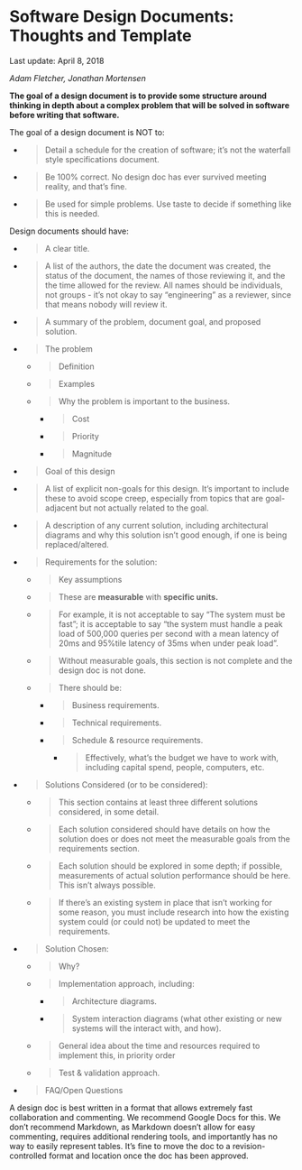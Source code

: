 # <span dir="ltr">Software Design Documents: Thoughts and Template</span>

<span dir="ltr">Last update: April 8, 2018</span>

*<span dir="ltr">Adam Fletcher, Jonathan Mortensen</span>*

<span dir="ltr"></span>

<span dir="ltr"></span>

**<span dir="ltr">The goal of a design document is to provide some
structure around thinking in depth about a complex problem that will be
solved in software before writing that software.</span>**

<span dir="ltr"></span>

<span dir="ltr">The goal of a design document is NOT to:</span>

  - > <span dir="ltr">Detail a schedule for the creation of software;
    > it’s not the waterfall style specifications document.</span>

  - > <span dir="ltr">Be 100% correct. No design doc has ever survived
    > meeting reality, and that’s fine.</span>

  - > <span dir="ltr">Be used for simple problems. Use taste to decide
    > if something like this is needed.</span>

<span dir="ltr"></span>

<span dir="ltr">Design documents should have:</span>

  - > <span dir="ltr">A clear title.</span>

  - > <span dir="ltr">A list of the authors, the date the document was
    > created, the status of the document, the names of those reviewing
    > it, and the the time allowed for the review. All names should be
    > individuals, not groups - it’s not okay to say “engineering” as a
    > reviewer, since that means nobody will review it.</span>

  - > <span dir="ltr">A summary of the problem, document goal, and
    > proposed solution.</span>

  - > <span dir="ltr">The problem</span>
    
      - > <span dir="ltr">Definition</span>
    
      - > <span dir="ltr">Examples</span>
    
      - > <span dir="ltr">Why the problem is important to the
        > business.</span>
        
          - > <span dir="ltr">Cost</span>
        
          - > <span dir="ltr">Priority</span>
        
          - > <span dir="ltr">Magnitude</span>

  - > <span dir="ltr">Goal of this design</span>

  - > <span dir="ltr">A list of explicit non-goals for this design. It’s
    > important to include these to avoid scope creep, especially from
    > topics that are goal-adjacent but not actually related to the
    > goal.</span>

  - > <span dir="ltr">A description of any current solution, including
    > architectural diagrams and why this solution isn’t good enough, if
    > one is being replaced/altered.</span>

  - > <span dir="ltr">Requirements for the solution:</span>
    
      - > <span dir="ltr">Key assumptions</span>
    
      - > <span dir="ltr">These are **measurable** with **specific
        > units.**</span>
    
      - > <span dir="ltr">For example, it is not acceptable to say “The
        > system must be fast”; it is acceptable to say “the system must
        > handle a peak load of 500,000 queries per second with a mean
        > latency of 20ms and 95%tile latency of 35ms when under peak
        > load”.</span>
    
      - > <span dir="ltr">Without measurable goals, this section is not
        > complete and the design doc is not done.</span>
    
      - > <span dir="ltr">There should be:</span>
        
          - > <span dir="ltr">Business requirements.</span>
        
          - > <span dir="ltr">Technical requirements.</span>
        
          - > <span dir="ltr">Schedule & resource requirements.</span>
            
              - > <span dir="ltr">Effectively, what’s the budget we have
                > to work with, including capital spend, people,
                > computers, etc.</span>

  - > <span dir="ltr">Solutions Considered (or to be considered):</span>
    
      - > <span dir="ltr">This section contains at least three different
        > solutions considered, in some detail.</span>
    
      - > <span dir="ltr">Each solution considered should have details
        > on how the solution does or does not meet the measurable goals
        > from the requirements section.</span>
    
      - > <span dir="ltr">Each solution should be explored in some
        > depth; if possible, measurements of actual solution
        > performance should be here. This isn’t always possible.</span>
    
      - > <span dir="ltr">If there’s an existing system in place that
        > isn’t working for some reason, you must include research into
        > how the existing system could (or could not) be updated to
        > meet the requirements.</span>

  - > <span dir="ltr">Solution Chosen:</span>
    
      - > <span dir="ltr">Why?</span>
    
      - > <span dir="ltr">Implementation approach, including:</span>
        
          - > <span dir="ltr">Architecture diagrams.</span>
        
          - > <span dir="ltr">System interaction diagrams (what other
            > existing or new systems will the interact with, and
            > how).</span>
    
      - > <span dir="ltr">General idea about the time and resources
        > required to implement this, in priority order</span>
    
      - > <span dir="ltr">Test & validation approach.</span>

  - > <span dir="ltr">FAQ/Open Questions</span>

<span dir="ltr"></span>

<span dir="ltr">A design doc is best written in a format that allows
extremely fast collaboration and commenting. We recommend Google Docs
for this. We don’t recommend Markdown, as Markdown doesn’t allow for
easy commenting, requires additional rendering tools, and importantly
has no way to easily represent tables. It’s fine to move the doc to a
revision-controlled format and location once the doc has been
approved.</span>
